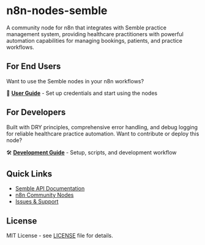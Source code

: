 # n8n-nodes-semble

A community node for n8n that integrates with Semble practice management system, providing healthcare practitioners with powerful automation capabilities for managing bookings, patients, and practice workflows.

## For End Users

Want to use the Semble nodes in your n8n workflows?

📖 **[User Guide](docs/user-guide.md)** - Set up credentials and start using the nodes

## For Developers

Built with DRY principles, comprehensive error handling, and debug logging for reliable healthcare practice automation. Want to contribute or deploy this node?

🛠️ **[Development Guide](docs/development.md)** - Setup, scripts, and development workflow

## Quick Links

- [Semble API Documentation](https://help.semble.co.uk/en/articles/2633976-semble-api)
- [n8n Community Nodes](https://docs.n8n.io/integrations/community-nodes/)
- [Issues & Support](https://github.com/mikehatcher/n8n-nodes-semble/issues)

## License

MIT License - see [LICENSE](LICENSE) file for details.

